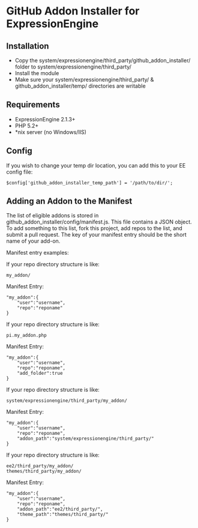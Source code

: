 # GitHub Addon Installer for ExpressionEngine #



## Installation

* Copy the system/expressionengine/third_party/github_addon_installer/ folder to system/expressionengine/third_party/
* Install the module
* Make sure your system/expressionengine/third_party/ & github_addon_installer/temp/ directories are writable

## Requirements

* ExpressionEngine 2.1.3+
* PHP 5.2+
* *nix server (no Windows/IIS)

## Config

If you wish to change your temp dir location, you can add this to your EE config file:

	$config['github_addon_installer_temp_path'] = '/path/to/dir/';

## Adding an Addon to the Manifest

The list of eligible addons is stored in github_addon_installer/config/manifest.js. This file contains a JSON object. To add something to this list, fork this project, add repos to the list, and submit a pull request. The key of your manifest entry should be the short name of your add-on.

Manifest entry examples:

If your repo directory structure is like:

	my_addon/

Manifest Entry:

	"my_addon":{
		"user":"username",
		"repo":"reponame"
	}

If your repo directory structure is like:

	pi.my_addon.php

Manifest Entry:

	"my_addon":{
		"user":"username",
		"repo":"reponame",
		"add_folder":true
	}

If your repo directory structure is like:

	system/expressionengine/third_party/my_addon/

Manifest Entry:

	"my_addon":{
		"user":"username",
		"repo":"reponame",
		"addon_path":"system/expressionengine/third_party/"
	}

If your repo directory structure is like:

	ee2/third_party/my_addon/
	themes/third_party/my_addon/

Manifest Entry:

	"my_addon":{
		"user":"username",
		"repo":"reponame",
		"addon_path":"ee2/third_party/",
		"theme_path":"themes/third_party/"
	}
